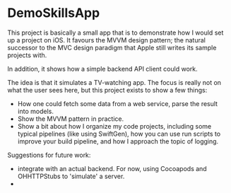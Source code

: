 #  DemoSkillsApp

This project is basically a small app that is to demonstrate how I would set up a project on iOS.  It favours the MVVM design pattern; the natural successor to the MVC design paradigm that Apple still writes its sample projects with.

In addition, it shows how a simple backend API client could work.

The idea is that it simulates a TV-watching app.  The focus is really not on what the user sees here, but this project exists to show a few things:

- How one could fetch some data from a web service, parse the result into models. 
- Show the MVVM pattern in practice.
- Show a bit about how I organize my code projects, including some typical pipelines (like using SwiftGen), how you can use run scripts to improve your build pipeline, and how I approach the topic of logging.

Suggestions for future work:
- integrate with an actual backend.  For now, using Cocoapods and OHHTTPStubs to 'simulate' a server.
- 


